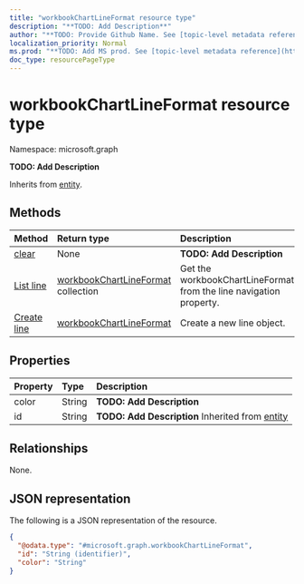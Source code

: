 ```yaml
---
title: "workbookChartLineFormat resource type"
description: "**TODO: Add Description**"
author: "**TODO: Provide Github Name. See [topic-level metadata reference](https://msgo.azurewebsites.net/add/document/guidelines/metadata.html#topic-level-metadata)**"
localization_priority: Normal
ms.prod: "**TODO: Add MS prod. See [topic-level metadata reference](https://msgo.azurewebsites.net/add/document/guidelines/metadata.html#topic-level-metadata)**"
doc_type: resourcePageType
---
```


# workbookChartLineFormat resource type


Namespace: microsoft.graph

**TODO: Add Description**


Inherits from [entity](../resources/entity.md).

## Methods
|Method|Return type|Description|
|:---|:---|:---|
|[clear](../api/workbookchartlineformat-clear.md)|None|**TODO: Add Description**|
|[List line](../api/workbookchartaxisformat-list-line.md)|[workbookChartLineFormat](../resources/workbookchartlineformat.md) collection|Get the workbookChartLineFormats from the line navigation property.|
|[Create line](../api/workbookchartaxisformat-post-line.md)|[workbookChartLineFormat](../resources/workbookchartlineformat.md)|Create a new line object.|

## Properties
|Property|Type|Description|
|:---|:---|:---|
|color|String|**TODO: Add Description**|
|id|String|**TODO: Add Description** Inherited from [entity](../resources/entity.md)|

## Relationships
None.

## JSON representation
The following is a JSON representation of the resource.
<!-- {
  "blockType": "resource",
  "keyProperty": "id",
  "@odata.type": "microsoft.graph.workbookChartLineFormat",
  "baseType": "microsoft.graph.entity",
  "openType": false
}
-->
``` json
{
  "@odata.type": "#microsoft.graph.workbookChartLineFormat",
  "id": "String (identifier)",
  "color": "String"
}
```

